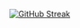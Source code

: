 [![GitHub Streak](https://streak-stats.demolab.com?user=B0XEY&theme=transparent&hide_border=true&short_numbers=true)](https://git.io/streak-stats)
